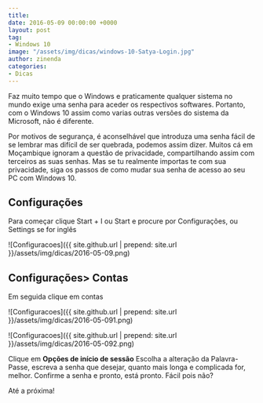 ```yaml
---
title: 
date: 2016-05-09 00:00:00 +0000
layout: post
tag:
- Windows 10
image: "/assets/img/dicas/windows-10-Satya-Login.jpg"
author: zinenda
categories:
- Dicas
---
```


Faz muito tempo que o Windows e praticamente qualquer sistema no mundo exige uma senha para aceder os respectivos softwares.
Portanto, com o Windows 10 assim como varias outras versões do sistema da Microsoft, não é diferente.

Por motivos de segurança, é aconselhável que introduza uma senha fácil de se lembrar mas difícil de ser quebrada, podemos assim dizer. Muitos cá em Moçambique ignoram a questão de privacidade, compartilhando assim com terceiros as suas senhas. 
Mas se tu realmente importas te com sua privacidade, siga os passos de como mudar sua senha de acesso ao seu PC com Windows 10.

## Configurações
Para começar clique Start + I ou Start e procure por Configurações, ou Settings se for inglês

![Configuracoes]({{ site.github.url | prepend: site.url }}/assets/img/dicas/2016-05-09.png)

## Configurações> Contas
Em seguida clique em contas

![Configuracoes]({{ site.github.url | prepend: site.url }}/assets/img/dicas/2016-05-091.png)

![Configuracoes]({{ site.github.url | prepend: site.url }}/assets/img/dicas/2016-05-092.png)

Clique em <strong>Opções de início de sessão</strong>
Escolha a alteração da Palavra-Passe, escreva a senha que desejar, quanto mais longa e complicada for, melhor.
Confirme a senha e pronto, está pronto. Fácil pois não?

Até a próxima!
